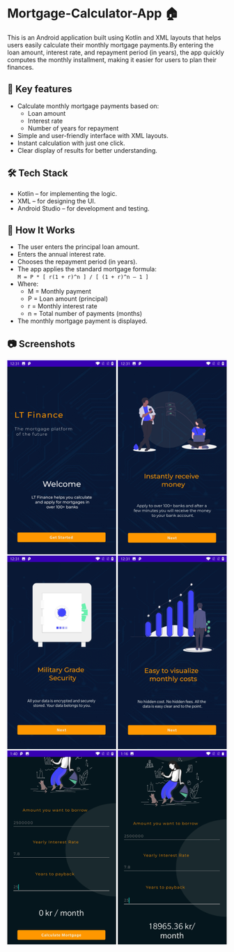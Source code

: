 # Mortgage-Calculator-App 🏠
This is an Android application built using Kotlin and XML layouts that helps users easily calculate their monthly mortgage payments.By entering the loan amount, interest rate, and repayment period (in years), the app quickly computes the monthly installment, making it easier for users to plan their finances.

## 📌 Key features
- Calculate monthly mortgage payments based on:
  - Loan amount
  - Interest rate
  - Number of years for repayment
- Simple and user-friendly interface with XML layouts.
- Instant calculation with just one click.
- Clear display of results for better understanding.

## 🛠️ Tech Stack
- Kotlin – for implementing the logic.
- XML – for designing the UI.
- Android Studio – for development and testing.

## 🚀 How It Works
- The user enters the principal loan amount.
- Enters the annual interest rate.
- Chooses the repayment period (in years).
- The app applies the standard mortgage formula:\
    ```M = P * [ r(1 + r)^n ] / [ (1 + r)^n – 1 ]```
- Where:
   - M = Monthly payment
   - P = Loan amount (principal)
   - r = Monthly interest rate
   - n = Total number of payments (months)
- The monthly mortgage payment is displayed.

## 📷 Screenshots
[<img src="Screenshot_20250907-123111.jpg" width="250"/>](Screenshot_20250907-123111.jpg) [<img src="Screenshot_20250907-123118.jpg" width="250"/>](Screenshot_20250907-123118.jpg) [<img src="Screenshot_20250907-123126.jpg" width="250"/>](Screenshot_20250907-123126.jpg) [<img src="Screenshot_20250907-123132.jpg" width="250"/>](Screenshot_20250907-123132.jpg) [<img src="Screenshot_20250910-014039.jpg" width="250"/>](Screenshot_20250910-014039.jpg) [<img src="Screenshot_20250910-011602.jpg" width="250"/>](Screenshot_20250910-011602.jpg)

